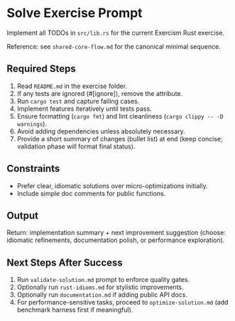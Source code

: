 # Solve Exercise Prompt

Implement all TODOs in `src/lib.rs` for the current Exercism Rust exercise.

Reference: see `shared-core-flow.md` for the canonical minimal sequence.

## Required Steps
1. Read `README.md` in the exercise folder.
2. If any tests are ignored (#[ignore]), remove the attribute.
3. Run `cargo test` and capture failing cases.
4. Implement features iteratively until tests pass.
5. Ensure formatting (`cargo fmt`) and lint cleanliness (`cargo clippy -- -D warnings`).
6. Avoid adding dependencies unless absolutely necessary.
7. Provide a short summary of changes (bullet list) at end (keep concise; validation phase will format final status).

## Constraints
- Prefer clear, idiomatic solutions over micro-optimizations initially.
- Include simple doc comments for public functions.

## Output
Return: implementation summary + next improvement suggestion (choose: idiomatic refinements, documentation polish, or performance exploration).

## Next Steps After Success
1. Run `validate-solution.md` prompt to enforce quality gates.
2. Optionally run `rust-idioms.md` for stylistic improvements.
3. Optionally run `documentation.md` if adding public API docs.
4. For performance-sensitive tasks, proceed to `optimize-solution.md` (add benchmark harness first if meaningful).
